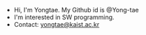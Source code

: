 <!---
Yong-tae/Yong-tae is a ✨ special ✨ repository because its `README.md` (this file) appears on your GitHub profile.
You can click the Preview link to take a look at your changes.
--->

- Hi, I'm Yongtae. My Github id is @Yong-tae
- I'm interested in SW programming.
- Contact: yongtae@kaist.ac.kr
